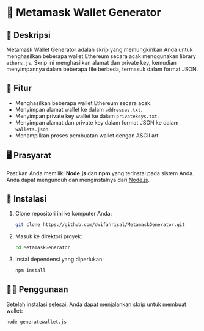 # 🔐 Metamask Wallet Generator

## 📜 Deskripsi
Metamask Wallet Generator adalah skrip yang memungkinkan Anda untuk menghasilkan beberapa wallet Ethereum secara acak menggunakan library `ethers.js`.
Skrip ini menghasilkan alamat dan private key, kemudian menyimpannya dalam beberapa file berbeda, termasuk dalam format JSON.

## 🚀 Fitur
- Menghasilkan beberapa wallet Ethereum secara acak.
- Menyimpan alamat wallet ke dalam `addresses.txt`.
- Menyimpan private key wallet ke dalam `privatekeys.txt`.
- Menyimpan alamat dan private key dalam format JSON ke dalam `wallets.json`.
- Menampilkan proses pembuatan wallet dengan ASCII art.

## 🖥️ Prasyarat
Pastikan Anda memiliki **Node.js** dan **npm** yang terinstal pada sistem Anda. Anda dapat mengunduh dan menginstalnya dari [Node.js](https://nodejs.org/).

## 🔧 Instalasi

1. Clone repositori ini ke komputer Anda:

    ```bash
    git clone https://github.com/dwifahrisal/MetamaskGenerator.git
    ```

2. Masuk ke direktori proyek:

    ```bash
    cd MetamaskGenerator
    ```

3. Instal dependensi yang diperlukan:

    ```bash
    npm install
    ```

## 🏃‍♂️ Penggunaan

Setelah instalasi selesai, Anda dapat menjalankan skrip untuk membuat wallet:

```bash
node generatewallet.js

